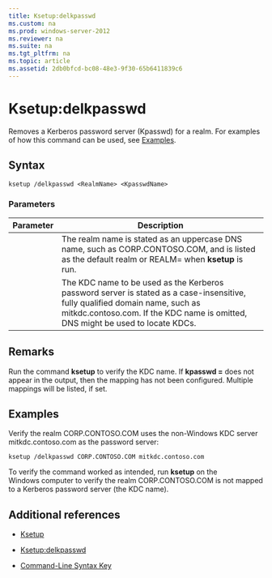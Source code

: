 ```yaml
---
title: Ksetup:delkpasswd
ms.custom: na
ms.prod: windows-server-2012
ms.reviewer: na
ms.suite: na
ms.tgt_pltfrm: na
ms.topic: article
ms.assetid: 2db0bfcd-bc08-48e3-9f30-65b6411839c6
---
```

# Ksetup:delkpasswd
Removes a Kerberos password server \(Kpasswd\) for a realm. For examples of how this command can be used, see [Examples](#BKMK_Examples).

## Syntax

```
ksetup /delkpasswd <RealmName> <KpasswdName>
```

### Parameters

|Parameter|Description|
|-------------|---------------|
|<RealmName>|The realm name is stated as an uppercase DNS name, such as CORP.CONTOSO.COM, and is listed as the default realm or REALM\= when **ksetup** is run.|
|<KpasswdName>|The KDC name to be used as the Kerberos password server is stated as a case\-insensitive, fully qualified domain name, such as mitkdc.contoso.com. If the KDC name is omitted, DNS might be used to locate KDCs.|

## Remarks
Run the command **ksetup** to verify the KDC name. If **kpasswd \=** does not appear in the output, then the mapping has not been configured. Multiple mappings will be listed, if set.

## <a name="BKMK_Examples"></a>Examples
Verify the realm CORP.CONTOSO.COM uses the non\-Windows KDC server mitkdc.contoso.com as the password server:

```
ksetup /delkpasswd CORP.CONTOSO.COM mitkdc.contoso.com
```

To verify the command worked as intended, run **ksetup** on the Windows computer to verify the realm CORP.CONTOSO.COM is not mapped to a Kerberos password server \(the KDC name\).

## Additional references

-   [Ksetup](Ksetup.md)

-   [Ksetup:delkpasswd](Ksetup-delkpasswd.md)

-   [Command-Line Syntax Key](Command-Line-Syntax-Key.md)


